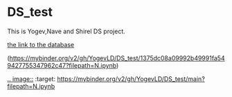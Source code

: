 # DS_test

This is Yogev,Nave and Shirel DS project.

[the link to the database](https://www.kaggle.com/captainozlem/framingham-chd-preprocessed-data?select=CHD_preprocessed.csv)


(https://mybinder.org/v2/gh/YogevLD/DS_test/1375dc08a09992b49991fa549427755347962c47?filepath=N.ipynb)


[.. image::](https://mybinder.org/badge_logo.svg)
 :target: https://mybinder.org/v2/gh/YogevLD/DS_test/main?filepath=N.ipynb

